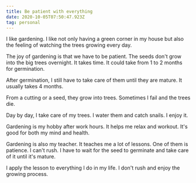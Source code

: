 ```yaml
---
title: Be patient with everything
date: 2020-10-05T07:50:47.923Z
tag: personal
---
```

I like gardening. I like not only having a green corner in my house but also the feeling of watching the trees growing every day.

The joy of gardening is that we have to be patient. The seeds don't grow into the big trees overnight. It takes time. It could take from 1 to 2 months for germination.

After germination, I still have to take care of them until they are mature. It usually takes 4 months.

From a cutting or a seed, they grow into trees. Sometimes I fail and the trees die.

Day by day, I take care of my trees. I water them and catch snails. I enjoy it.

Gardening is my hobby after work hours. It helps me relax and workout. It's good for both my mind and health.

Gardening is also my teacher. It teaches me a lot of lessons. One of them is patience. I can't rush. I have to wait for the seed to germinate and take care of it until it's mature.

I apply the lesson to everything I do in my life. I don't rush and enjoy the growing process.